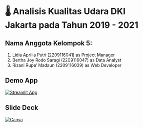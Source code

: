 # 🌡 Analisis Kualitas Udara DKI Jakarta pada Tahun 2019 - 2021
## Nama Anggota Kelompok 5:
1. Lidia Aprilia Putri (2209116041) as Project Manager
2. Bertha Joy Rodo Saragi (2209116047) as Data Analyst
3. Rizani Rupa’ Madaun (2209116039) as Web Developer
## Demo App
[![Streamlit App](https://static.streamlit.io/badges/streamlit_badge_black_white.svg)](https://air-quality-in-jakarta.streamlit.app/)
## Slide Deck
[![Canva](https://upload.wikimedia.org/wikipedia/commons/b/bb/Canva_Logo.svg)](https://www.canva.com/design/DAGEUa5ynds/aiHf7n_keaSbAgNwMa-Ekw/edit?utm_content=DAGEUa5ynds&utm_campaign=designshare&utm_medium=link2&utm_source=sharebutton)
